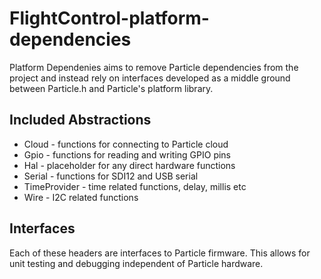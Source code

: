 # FlightControl-platform-dependencies

Platform Dependenies aims to remove Particle dependencies from the project and instead rely on interfaces developed as a middle ground between Particle.h and Particle's platform library.

## Included Abstractions
- Cloud - functions for connecting to Particle cloud
- Gpio - functions for reading and writing GPIO pins
- Hal - placeholder for any direct hardware functions
- Serial - functions for SDI12 and USB serial
- TimeProvider - time related functions, delay, millis etc
- Wire - I2C related functions

## Interfaces
Each of these headers are interfaces to Particle firmware. This allows for unit testing and debugging independent of Particle hardware.